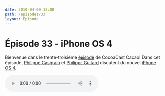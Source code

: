 ```yaml
---
date: 2010-04-09 12:00
path: /episodes/33
layout: Episode
---
```

# Épisode 33 - iPhone OS 4
<p>Bienvenue dans le trente-troisième <a href="https://archive.org/download/cacaocast/cacaocast_33.mp3" title="CocoaCast Cacao Episode 33">épisode</a> de CocoaCast Cacao! Dans cet épisode, <a href="http://www.twitter.com/philippec" title="Philippe Casgrain sur Twitter">Philippe Casgrain</a> et <a href="http://www.twitter.com/philippeguitard" title="Philippe Guitard sur Twitter">Philippe Guitard</a> discutent du nouvel <a href="http://www.apple.com/iphone/preview-iphone-os/" title="iPhone OS 4">iPhone OS 4</a>.</p>
<p><audio controls><source src="https://archive.org/download/cacaocast/cacaocast_33.mp3" type="audio/mpeg"><source src="https://archive.org/download/cacaocast/cacaocast_33.mp3" type="audio/mp4">Votre navigateur ne supporte pas l'élément audio / Your browser does not support the audio element.</audio></p>
